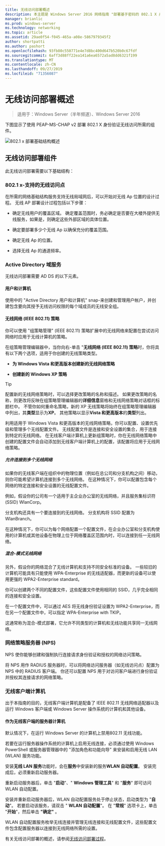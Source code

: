 ```yaml
---
title: 无线访问部署概述
description: 本主题是 Windows Server 2016 网络指南 "部署基于密码的 802.1 X 身份验证无线访问" 的一部分
manager: brianlic
ms.prod: windows-server
ms.technology: networking
ms.topic: article
ms.assetid: 29ae0f54-f045-465a-a08e-5867979345f2
author: shortpatti
ms.author: pashort
ms.openlocfilehash: 93fb80c550771e4e7d8bc400d647b520b0c67fdf
ms.sourcegitcommit: 6aff3d88ff22ea141a6ea6572a5ad8dd6321f199
ms.translationtype: MT
ms.contentlocale: zh-CN
ms.lasthandoff: 09/27/2019
ms.locfileid: "71356087"
---
```

# <a name="wireless-access-deployment-overview"></a>无线访问部署概述

>适用于：Windows Server（半年频道）、Windows Server 2016

下图显示了使用 PEAP\-MS\-CHAP v2 部署 802.1 X 身份验证无线访问所需的组件。  

![802.1 x 部署基础结构概述](../../../media/8021X-Deploy-Overview/8021X-Deploy-Overview.jpg)

## <a name="wireless-access-deployment-components"></a>无线访问部署组件
此无线访问部署需要以下基础结构：

### <a name="8021x-capable-wireless-access-points"></a>802.1 x\-支持的无线访问点
在所需的网络基础结构服务支持无线局域网后，可以开始对无线 Ap 位置的设计过程。 无线 AP 部署设计过程包括以下步骤：

- 确定无线用户的覆盖区域。 确定覆盖范围时，务必确定是否要在大楼外提供无线服务，如果是，则确定这些外部区域的具体位置。

- 确定要部署多少个无线 Ap 以确保充分的覆盖范围。

- 确定无线 Ap 的位置。

- 选择无线 Ap 的通道频率。

### <a name="active-directory-domain-services"></a>Active Directory 域服务
无线访问部署需要 AD DS 的以下元素。

#### <a name="users-and-computers"></a>用户和计算机

使用中的 "Active Directory 用户和计算机" snap\-来创建和管理用户帐户，并创建包含要向其授予无线访问权限的每个域成员的无线安全组。

#### <a name="wireless-network-ieee-80211-policies"></a>无线网络 \(IEEE 802.11\) 策略

你可以使用 "组策略管理" \(IEEE 802.11\) 策略扩展中的无线网络来配置在尝试访问网络时应用于无线计算机的策略。

在组策略管理编辑器中，当你向右\-单击 "**无线网络 \(IEEE 802.11\) 策略**时，你将具有以下两个选项，适用于你创建的无线策略类型。

- **为 Windows Vista 和更高版本创建新的无线网络策略**

- **创建新的 Windows XP 策略**

>[!TIP]
>配置新的无线网络策略时，可以选择更改策略的名称和描述。 如果更改策略的名称，则更改将反映在组策略管理编辑器的**详细信息**窗格和无线网络策略对话框的标题栏中。 不管你如何重命名策略，新的 XP 无线策略将始终在组策略管理编辑器中列出，其**类型**显示为**XP**。 其他策略以显示**Vista 和更高版本**的**类型**列出。  

利用适用于 Windows Vista 和更高版本的无线网络策略，你可以配置、设置优先级和管理多个无线配置文件。 无线配置文件是连接和安全设置的集合，用于连接到特定的无线网络。 在无线客户端计算机上更新组策略时，你在无线网络策略中创建的配置文件会自动添加到无线客户端计算机上的配置，该配置将应用于无线网络策略。

##### <a name="allowing-connections-to-multiple-wireless-networks"></a>允许连接到多个无线网络

如果你的无线客户端在组织中的物理位置（例如在总公司和分支机构之间）移动，则你可能希望计算机连接到多个无线网络。 在这种情况下，你可以配置包含每个网络的特定连接和安全设置的无线配置文件。

例如，假设你的公司有一个适用于主企业办公室的无线网络，并且服务集标识符 \(SSID\) WlanCorp。

分支机构还具有一个要连接到的无线网络。 分支机构将 SSID 配置为 WlanBranch。

在这种情况下，你可以为每个网络配置一个配置文件，在企业办公室和分支机构使用的计算机或其他设备在物理上位于网络覆盖区范围内时，可以连接到任一无线网络。

##### <a name="mixed-mode-wireless-networks"></a>混合\-模式无线网络

另外，假设你的网络混合了无线计算机和支持不同安全标准的设备。 一些较旧的计算机可能具有只能使用 WPA\-Enterprise 的无线适配器，而更新的设备可以使用更强的 WPA2\-Enterprise standard。

你可以创建两个不同的配置文件，这些配置文件使用相同的 SSID，几乎完全相同的连接和安全设置。

在一个配置文件中，可以通过 AES 将无线身份验证设置为 WPA2\-Enterprise，而在另一个配置文件中，可以指定 WPA\-Enterprise with TKIP。

这通常称为混合\-模式部署，它允许不同类型的计算机和无线功能共享同一无线网络。

### <a name="network-policy-server-nps"></a>网络策略服务器 \(NPS\)
NPS 使你能够创建和强制执行连接请求身份验证和授权的网络访问策略。

将 NPS 用作 RADIUS 服务器时，可以将网络访问服务器（如无线访问点）配置为 NPS 中的 RADIUS 客户端。 你还可以配置 NPS 用于对访问客户端进行身份验证并授权其连接请求的网络策略。  

### <a name="wireless-client-computers"></a>无线客户端计算机
出于本指南的目的，无线客户端计算机是配备了 IEEE 802.11 无线网络适配器以及运行 Windows 客户端或 Windows Server 操作系统的计算机和其他设备。

#### <a name="server-computers-as-wireless-clients"></a>作为无线客户端的服务器计算机

默认情况下，在运行 Windows Server 的计算机上禁用802.11 无线功能。

若要在运行服务器操作系统的计算机上启用无线连接，必须通过使用 Windows PowerShell 或服务器管理器中的 "添加角色和功能向导" 来安装和启用无线 LAN \(WLAN\) 服务功能。

安装**无线 LAN 服务**功能时，会在**服务**中安装新的服务**WLAN 自动配置**。 安装完成后，必须重新启动服务器。

重新启动服务器后，单击 "**启动**"、" **Windows 管理工具**" 和 "**服务**" 即可访问 WLAN 自动配置。

安装并重新启动服务器后，WLAN 自动配置服务处于停止状态，启动类型为 "**自动**"。 若要启动该服务，请双击 " **WLAN 自动配置**"。 在 "**常规**" 选项卡上，单击 "**开始**"，然后单击 **"确定"** 。

WLAN 自动配置服务枚举无线连接并管理无线连接和无线配置文件，这些配置文件包含配置服务器以连接到无线网络所需的设置。

有关无线访问部署的概述，请参阅[无线访问部署过程](c-wireless-access-deploy-process.md)。
